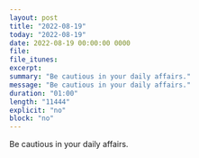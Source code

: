 ```yaml
---
layout: post
title: "2022-08-19"
today: "2022-08-19"
date: 2022-08-19 00:00:00 0000
file:
file_itunes:
excerpt:
summary: "Be cautious in your daily affairs."
message: "Be cautious in your daily affairs."
duration: "01:00"
length: "11444"
explicit: "no"
block: "no"
---
```

Be cautious in your daily affairs.


